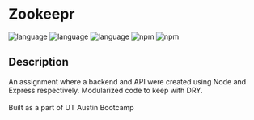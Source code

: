 # Zookeepr

  ![language](https://img.shields.io/badge/language-HTML-yellow)
  ![language](https://img.shields.io/badge/language-CSS-yellow)
  ![language](https://img.shields.io/badge/language-JavaScript-yellow)
  ![npm](https://img.shields.io/badge/jest-27.5.1-blue)
  ![npm](https://img.shields.io/badge/express-^4.17.3-blue)

## Description
An assignment where a backend and API were created using Node and Express respectively. Modularized code to keep with DRY.
<br><br>
Built as a part of UT Austin Bootcamp
